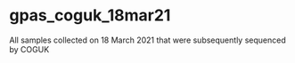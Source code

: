 # gpas_coguk_18mar21
All samples collected on 18 March 2021 that were subsequently sequenced by COGUK
